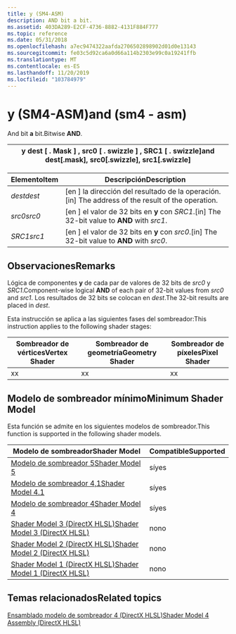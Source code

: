 ```yaml
---
title: y (SM4-ASM)
description: AND bit a bit.
ms.assetid: 403DA289-E2CF-4736-8882-4131F884F777
ms.topic: reference
ms.date: 05/31/2018
ms.openlocfilehash: a7ec9474322aafda2706502898902d01d0e13143
ms.sourcegitcommit: fe03c5d92ca6a0d66a114b2303e99c0a19241ffb
ms.translationtype: MT
ms.contentlocale: es-ES
ms.lasthandoff: 11/20/2019
ms.locfileid: "103784979"
---
```

# <a name="and-sm4---asm"></a><span data-ttu-id="fa403-103">y (SM4-ASM)</span><span class="sxs-lookup"><span data-stu-id="fa403-103">and (sm4 - asm)</span></span>

<span data-ttu-id="fa403-104">And bit **a** bit.</span><span class="sxs-lookup"><span data-stu-id="fa403-104">Bitwise **AND**.</span></span>



| <span data-ttu-id="fa403-105">y dest \[ . Mask \] , src0 \[ . swizzle \] , SRC1 \[ . swizzle\]</span><span class="sxs-lookup"><span data-stu-id="fa403-105">and dest\[.mask\], src0\[.swizzle\], src1\[.swizzle\]</span></span> |
|-------------------------------------------------------|



 



| <span data-ttu-id="fa403-106">Elemento</span><span class="sxs-lookup"><span data-stu-id="fa403-106">Item</span></span>                                                            | <span data-ttu-id="fa403-107">Descripción</span><span class="sxs-lookup"><span data-stu-id="fa403-107">Description</span></span>                                                   |
|-----------------------------------------------------------------|---------------------------------------------------------------|
| <span data-ttu-id="fa403-108"><span id="dest"></span><span id="DEST"></span>*dest*</span><span class="sxs-lookup"><span data-stu-id="fa403-108"><span id="dest"></span><span id="DEST"></span>*dest*</span></span><br/> | <span data-ttu-id="fa403-109">\[en \] la dirección del resultado de la operación.</span><span class="sxs-lookup"><span data-stu-id="fa403-109">\[in\] The address of the result of the operation.</span></span><br/> |
| <span data-ttu-id="fa403-110"><span id="src0"></span><span id="SRC0"></span>*src0*</span><span class="sxs-lookup"><span data-stu-id="fa403-110"><span id="src0"></span><span id="SRC0"></span>*src0*</span></span><br/> | <span data-ttu-id="fa403-111">\[en \] el valor de 32 bits en **y** con *SRC1*.</span><span class="sxs-lookup"><span data-stu-id="fa403-111">\[in\] The 32-bit value to **AND** with *src1*.</span></span><br/>    |
| <span data-ttu-id="fa403-112"><span id="src1"></span><span id="SRC1"></span>*SRC1*</span><span class="sxs-lookup"><span data-stu-id="fa403-112"><span id="src1"></span><span id="SRC1"></span>*src1*</span></span><br/> | <span data-ttu-id="fa403-113">\[en \] el valor de 32 bits en **y** con *src0*.</span><span class="sxs-lookup"><span data-stu-id="fa403-113">\[in\] The 32-bit value to **AND** with *src0*.</span></span><br/>    |



 

## <a name="remarks"></a><span data-ttu-id="fa403-114">Observaciones</span><span class="sxs-lookup"><span data-stu-id="fa403-114">Remarks</span></span>

<span data-ttu-id="fa403-115">Lógica de componentes **y** de cada par de valores de 32 bits de *src0* y *SRC1*.</span><span class="sxs-lookup"><span data-stu-id="fa403-115">Component-wise logical **AND** of each pair of 32-bit values from *src0* and *src1*.</span></span> <span data-ttu-id="fa403-116">Los resultados de 32 bits se colocan en *dest*.</span><span class="sxs-lookup"><span data-stu-id="fa403-116">The 32-bit results are placed in *dest*.</span></span>

<span data-ttu-id="fa403-117">Esta instrucción se aplica a las siguientes fases del sombreador:</span><span class="sxs-lookup"><span data-stu-id="fa403-117">This instruction applies to the following shader stages:</span></span>



| <span data-ttu-id="fa403-118">Sombreador de vértices</span><span class="sxs-lookup"><span data-stu-id="fa403-118">Vertex Shader</span></span> | <span data-ttu-id="fa403-119">Sombreador de geometría</span><span class="sxs-lookup"><span data-stu-id="fa403-119">Geometry Shader</span></span> | <span data-ttu-id="fa403-120">Sombreador de píxeles</span><span class="sxs-lookup"><span data-stu-id="fa403-120">Pixel Shader</span></span> |
|---------------|-----------------|--------------|
| <span data-ttu-id="fa403-121">x</span><span class="sxs-lookup"><span data-stu-id="fa403-121">x</span></span>             | <span data-ttu-id="fa403-122">x</span><span class="sxs-lookup"><span data-stu-id="fa403-122">x</span></span>               | <span data-ttu-id="fa403-123">x</span><span class="sxs-lookup"><span data-stu-id="fa403-123">x</span></span>            |



 

## <a name="minimum-shader-model"></a><span data-ttu-id="fa403-124">Modelo de sombreador mínimo</span><span class="sxs-lookup"><span data-stu-id="fa403-124">Minimum Shader Model</span></span>

<span data-ttu-id="fa403-125">Esta función se admite en los siguientes modelos de sombreador.</span><span class="sxs-lookup"><span data-stu-id="fa403-125">This function is supported in the following shader models.</span></span>



| <span data-ttu-id="fa403-126">Modelo de sombreador</span><span class="sxs-lookup"><span data-stu-id="fa403-126">Shader Model</span></span>                                              | <span data-ttu-id="fa403-127">Compatible</span><span class="sxs-lookup"><span data-stu-id="fa403-127">Supported</span></span> |
|-----------------------------------------------------------|-----------|
| [<span data-ttu-id="fa403-128">Modelo de sombreador 5</span><span class="sxs-lookup"><span data-stu-id="fa403-128">Shader Model 5</span></span>](d3d11-graphics-reference-sm5.md)        | <span data-ttu-id="fa403-129">sí</span><span class="sxs-lookup"><span data-stu-id="fa403-129">yes</span></span>       |
| [<span data-ttu-id="fa403-130">Modelo de sombreador 4,1</span><span class="sxs-lookup"><span data-stu-id="fa403-130">Shader Model 4.1</span></span>](dx-graphics-hlsl-sm4.md)              | <span data-ttu-id="fa403-131">sí</span><span class="sxs-lookup"><span data-stu-id="fa403-131">yes</span></span>       |
| [<span data-ttu-id="fa403-132">Modelo de sombreador 4</span><span class="sxs-lookup"><span data-stu-id="fa403-132">Shader Model 4</span></span>](dx-graphics-hlsl-sm4.md)                | <span data-ttu-id="fa403-133">sí</span><span class="sxs-lookup"><span data-stu-id="fa403-133">yes</span></span>       |
| [<span data-ttu-id="fa403-134">Shader Model 3 (DirectX HLSL)</span><span class="sxs-lookup"><span data-stu-id="fa403-134">Shader Model 3 (DirectX HLSL)</span></span>](dx-graphics-hlsl-sm3.md) | <span data-ttu-id="fa403-135">no</span><span class="sxs-lookup"><span data-stu-id="fa403-135">no</span></span>        |
| [<span data-ttu-id="fa403-136">Shader Model 2 (DirectX HLSL)</span><span class="sxs-lookup"><span data-stu-id="fa403-136">Shader Model 2 (DirectX HLSL)</span></span>](dx-graphics-hlsl-sm2.md) | <span data-ttu-id="fa403-137">no</span><span class="sxs-lookup"><span data-stu-id="fa403-137">no</span></span>        |
| [<span data-ttu-id="fa403-138">Shader Model 1 (DirectX HLSL)</span><span class="sxs-lookup"><span data-stu-id="fa403-138">Shader Model 1 (DirectX HLSL)</span></span>](dx-graphics-hlsl-sm1.md) | <span data-ttu-id="fa403-139">no</span><span class="sxs-lookup"><span data-stu-id="fa403-139">no</span></span>        |



 

## <a name="related-topics"></a><span data-ttu-id="fa403-140">Temas relacionados</span><span class="sxs-lookup"><span data-stu-id="fa403-140">Related topics</span></span>

<dl> <dt>

[<span data-ttu-id="fa403-141">Ensamblado modelo de sombreador 4 (DirectX HLSL)</span><span class="sxs-lookup"><span data-stu-id="fa403-141">Shader Model 4 Assembly (DirectX HLSL)</span></span>](dx-graphics-hlsl-sm4-asm.md)
</dt> </dl>

 

 





